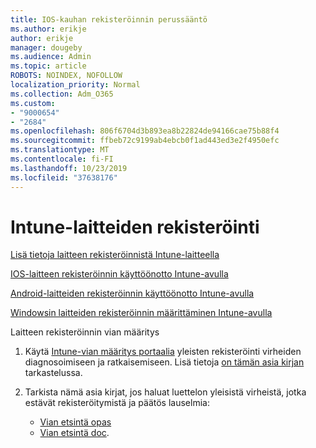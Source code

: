 ```yaml
---
title: IOS-kauhan rekisteröinnin perussääntö
ms.author: erikje
author: erikje
manager: dougeby
ms.audience: Admin
ms.topic: article
ROBOTS: NOINDEX, NOFOLLOW
localization_priority: Normal
ms.collection: Adm_O365
ms.custom:
- "9000654"
- "2684"
ms.openlocfilehash: 806f6704d3b893ea8b22824de94166cae75b88f4
ms.sourcegitcommit: ffbeb72c9199ab4ebcb0f1ad443ed3e2f4950efc
ms.translationtype: MT
ms.contentlocale: fi-FI
ms.lasthandoff: 10/23/2019
ms.locfileid: "37638176"
---
```

# <a name="intune-device-enrollment"></a>Intune-laitteiden rekisteröinti

[Lisä tietoja laitteen rekisteröinnistä Intune-laitteella](https://docs.microsoft.com/intune/enrollment/device-enrollment)

[IOS-laitteen rekisteröinnin käyttöönotto Intune-avulla](https://docs.microsoft.com/intune/enrollment/ios-enroll)

[Android-laitteiden rekisteröinnin käyttöönotto Intune-avulla](https://docs.microsoft.com/intune/android-enroll)

[Windowsin laitteiden rekisteröinnin määrittäminen Intune-avulla](https://docs.microsoft.com/intune/windows-enroll)

Laitteen rekisteröinnin vian määritys

1. Käytä [Intune-vian määritys portaalia](https://devicemanagement.microsoft.com/#blade/Microsoft_Intune_DeviceSettings/TroubleshootBlade) yleisten rekisteröinti virheiden diagnosoimiseen ja ratkaisemiseen. Lisä tietoja [on tämän asia kirjan](https://docs.microsoft.com/intune/help-desk-operators) tarkastelussa.

2. Tarkista nämä asia kirjat, jos haluat luettelon yleisistä virheistä, jotka estävät rekisteröitymistä ja päätös lauselmia:
    - [Vian etsintä opas](https://support.microsoft.com/help/4469913/troubleshooting-windows-device-enrollment-problems-in-microsoft-intune)
    - [Vian etsintä doc](https://docs.microsoft.com/intune/troubleshoot-device-enrollment-in-intune).

